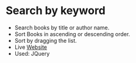 # Search by keyword
* Search books by title or author name.
* Sort Books in ascending or descending order.
* Sort by dragging the list.
* Live [Website](https://jinpa-t.github.io/search-by-keyword/)
* Used: JQuery

